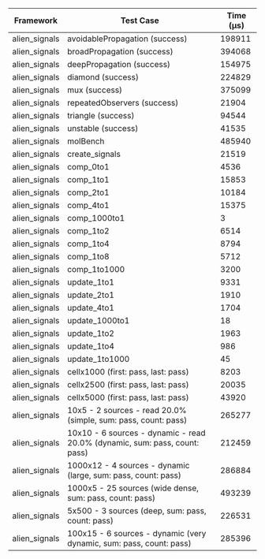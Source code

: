 | Framework | Test Case | Time (μs) |
| --- | --- | --- |
| alien_signals | avoidablePropagation (success) | 198911 |
| alien_signals | broadPropagation (success) | 394068 |
| alien_signals | deepPropagation (success) | 154975 |
| alien_signals | diamond (success) | 224829 |
| alien_signals | mux (success) | 375099 |
| alien_signals | repeatedObservers (success) | 21904 |
| alien_signals | triangle (success) | 94544 |
| alien_signals | unstable (success) | 41535 |
| alien_signals | molBench | 485940 |
| alien_signals | create_signals | 21519 |
| alien_signals | comp_0to1 | 4536 |
| alien_signals | comp_1to1 | 15853 |
| alien_signals | comp_2to1 | 10184 |
| alien_signals | comp_4to1 | 15375 |
| alien_signals | comp_1000to1 | 3 |
| alien_signals | comp_1to2 | 6514 |
| alien_signals | comp_1to4 | 8794 |
| alien_signals | comp_1to8 | 5712 |
| alien_signals | comp_1to1000 | 3200 |
| alien_signals | update_1to1 | 9331 |
| alien_signals | update_2to1 | 1910 |
| alien_signals | update_4to1 | 1704 |
| alien_signals | update_1000to1 | 18 |
| alien_signals | update_1to2 | 1963 |
| alien_signals | update_1to4 | 986 |
| alien_signals | update_1to1000 | 45 |
| alien_signals | cellx1000 (first: pass, last: pass) | 8203 |
| alien_signals | cellx2500 (first: pass, last: pass) | 20035 |
| alien_signals | cellx5000 (first: pass, last: pass) | 43920 |
| alien_signals | 10x5 - 2 sources - read 20.0% (simple, sum: pass, count: pass) | 265277 |
| alien_signals | 10x10 - 6 sources - dynamic - read 20.0% (dynamic, sum: pass, count: pass) | 212459 |
| alien_signals | 1000x12 - 4 sources - dynamic (large, sum: pass, count: pass) | 286884 |
| alien_signals | 1000x5 - 25 sources (wide dense, sum: pass, count: pass) | 493239 |
| alien_signals | 5x500 - 3 sources (deep, sum: pass, count: pass) | 226531 |
| alien_signals | 100x15 - 6 sources - dynamic (very dynamic, sum: pass, count: pass) | 285396 |
